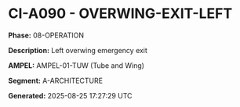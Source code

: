 # CI-A090 - OVERWING-EXIT-LEFT

**Phase:** 08-OPERATION

**Description:** Left overwing emergency exit

**AMPEL:** AMPEL-01-TUW (Tube and Wing)

**Segment:** A-ARCHITECTURE

**Generated:** 2025-08-25 17:27:29 UTC
